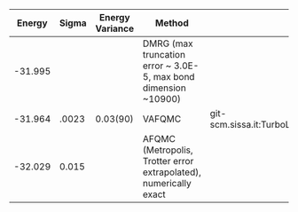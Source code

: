 | Energy                | Sigma           | Energy Variance  | Method                                                           | Data Repository                     |
|-----------------------|-----------------|------------------|------------------------------------------------------------------|-------------------------------------|
| -31.995               |                 |                  | DMRG (max truncation error ~ 3.0E-5, max bond dimension ~10900)  |
| -31.964               | .0023           |  0.03(90)        | VAFQMC                                                           |  git-scm.sissa.it:TurboLattice/HST_AAD/example/8x8/U8/muf4/open/b4n 
| -32.029               | 0.015           |                  | AFQMC (Metropolis, Trotter error extrapolated), numerically exact|
